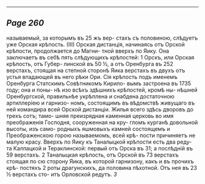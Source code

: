 

---
*Page 260*
---

называемый, за которымъ въ 25 жъ вер- стахъ съ половиною, слѣдуетъ уже Орская крѣпость.
(ІІІ) Орская дистанція, начинаясь отъ Орской крѣпости, продолжается до Магни- тной вверхъ по Яику. Она заключаетъ въ себѣ пять слѣдующихъ крѣпостей:
1 Орскъ, или Орская крѣпость, отъ Губер- линской въ 50 ½, а отъ Оренбурга въ 252 верстахъ, стоящая на степной сторонѣ Яика верстахъ въ двухъ отъ устья впадающей въ него рѣки Ори. Сія крѣпость подъ именемъ Оренбурга Статскимъ Совѣтникомъ Кирило- вымъ застроена въ 1735 году; она и поны- нѣ изо всѣхъ здѣшнихъ крѣпостей, кромѣ ны- нѣшней Оренбургской, правильнѣе укрѣплена и снабдена достаточною артиллеріею и гарнизо- номъ, состоящимъ въ вѣдомствѣ живущаго въ ней командира всей Орской дистанціи. Жилья всего здѣсь дворовъ до трехъ сотъ; тамо- шняя преизрядная каменная церковь во имя преображенія Господня, сооруженная на кру- гломъ курганѣ довольной высоты, изъ само- родныхъ яшмовыхъ камней состоящемъ и Преображенскою горою называемомъ, всей крѣ- пости причиняетъ не малую красу. Вверхъ по Яику къ Таналыцкой крѣпости есть два реду- та Калпацкой и Тераклинской: первый отъ Орска въ 31; а послѣдній въ 59 верстахъ.
2 Таналыцкая крѣпость, отъ Орской въ 73 верстахъ стоящая по сю сторону Яика, въ которой гарнизону, какъ и въ прочихъ крѣ- постяхъ 2 роты драгунскихъ, да половина пѣхотной. Отъ нея въ 23 ½ верстахъ сто- итъ Орловской редутъ.
*3*